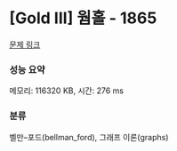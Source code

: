 # [Gold III] 웜홀 - 1865 

[문제 링크](https://www.acmicpc.net/problem/1865) 

### 성능 요약

메모리: 116320 KB, 시간: 276 ms

### 분류

벨만–포드(bellman_ford), 그래프 이론(graphs)

